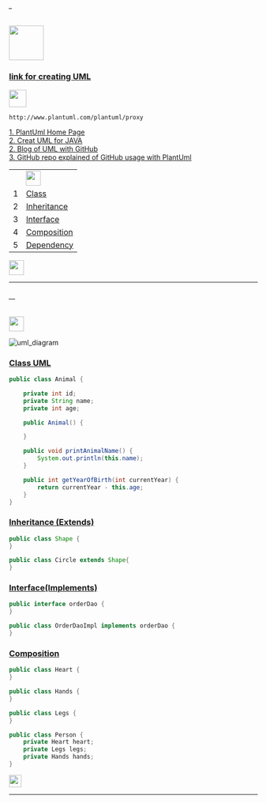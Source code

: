 ###### _

<img src="https://img.shields.io/badge/-UML%20-blue" height=70px>

### [link for creating UML</br>](#_)

<img src="https://img.shields.io/badge/Note-Repository%20must%20be%20PUBLIC%20in%20order%20to%20be%20able%20to%20use%20plantuml%20Proxy-red" height=35px>

```
http://www.plantuml.com/plantuml/proxy
```



[1. PlantUml Home Page](https://plantuml.com/) </br>
[2. Creat UML for JAVA](https://plantuml.com/class-diagram) </br>
[2. Blog of UML with GitHub](https://blog.anoff.io/2018-07-31-diagrams-with-plantuml/) </br>
[3. GitHub repo explained of GitHub usage with PlantUml](https://github.com/jonashackt/plantuml-markdown) </br>


|     |             |
|:---:|:------------------------------| 
|     |<img src="https://img.shields.io/badge/-UML fondamentals%20-blue" height=30px>  | 
|  1  |[Class](#__)   |
|  2  |[Inheritance](#__)   |
|  3  |[Interface](#__)   |
|  4  |[Composition](#__)   |
|  5  |[Dependency](#__)   |

<img src="https://img.shields.io/badge/-UML fondamentals%20-blue" height=30px>  


------------------------------------------------------------------------------------------------------------------------------------
###### __

<img src="https://img.shields.io/badge/-UML Class, Inheritance, Interface , Composed , Dependency%20-blue" height=30px> 

![uml_diagram](https://user-images.githubusercontent.com/36256986/152957624-51e4aa04-892c-4a98-a0cc-d1eebc762693.jpg)


### [Class UML](#__) 
```java
public class Animal {

	private int id;
	private String name;
	private int age;

	public Animal() {

	}

	public void printAnimalName() {
		System.out.println(this.name);
	}

	public int getYearOfBirth(int currentYear) {
		return currentYear - this.age;
	}
}
```

### [Inheritance (Extends)](#__)
```java
public class Shape {
}

public class Circle extends Shape{	
}
```

### [Interface(Implements)](#__)

```java
public interface orderDao {
}

public class OrderDaoImpl implements orderDao {
}
```

### [Composition](#__)

```java
public class Heart {
}

public class Hands {
}

public class Legs {
}

public class Person {
	private Heart heart;
	private Legs legs;
	private Hands hands;
}
```



[<img src="https://img.shields.io/badge/-Back to top%20-brown" height=25px>](#_)



------------------------------------------------------------------------------------------------------------------------------------

